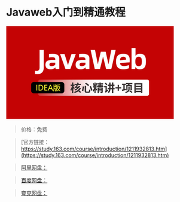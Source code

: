 # Javaweb入门到精通教程

![img](../../../assets/study163/free/c7ff4c755aa1414993df4d60e0f4f0a5.jpg)

> 价格：免费

> [官方链接：https://study.163.com/course/introduction/1211932813.htm](https://study.163.com/course/introduction/1211932813.htm)

> [阿里网盘：]()

> [百度网盘：]()

> [夸克网盘：]()
